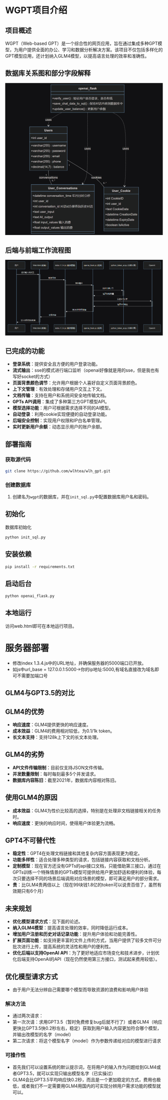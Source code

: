 # WGPT项目介绍

## 项目概述

WGPT（Web-based GPT）是一个综合性的网页应用，旨在通过集成多种GPT模型，为用户提供全面的办公、学习和数据分析解决方案。该项目不仅包括多样化的GPT模型应用，还计划纳入GLM4模型，以提高语言处理的效率和准确性。

## 数据库关系图和部分字段解释

![数据库关系图](./images/数据库关系字段解释.png)

## 后端与前端工作流程图

![前后端工作流程图](./images/关系图.png)

## 已完成的功能

- **登录系统**：提供安全且方便的用户登录功能。
- **流式输出**：sse的模式进行端口监听（openai好像就是用的sse，但是我也有写好socket的方式）
- **页面背景颜色调节**：允许用户根据个人喜好自定义页面背景颜色。
- **上下文管理**：有效处理和存储用户交互上下文。
- **文档传输**：支持在用户和系统间安全地传输文档。
- **GPTs API调用**：集成了多种第三方GPT模型API。
- **模型选择功能**：用户可根据需求选择不同的AI模型。
- **自动登录**：利用cookie实现便捷的自动登录功能。
- **后端安全控制**：实现用户权限和IP白名单管理。
- **实时更新用户余额**：动态显示用户的账户余额。

## 部署指南



### 获取源代码

```sh
git clone https://github.com/wlhtea/wlh_gpt.git
```

### 创建数据库

1. 创建名为`wgpt`的数据库，并在`init_sql.py`中配置数据库用户名和密码。

## 初始化

数据库初始化

```sh
python init_sql.py
```

## 安装依赖

```sh
pip install -r requirements.txt
```

## 启动后台

```sh
python openai_flask.py
```

## 本地运行

访问web.html即可在本地运行项目。

# 服务器部署

- 修改index 1.3.4.js中的URL地址，并确保服务器的5000端口已开放。
- 如js中url_base = 127.0.0.1:5000->你的ip地址:5000,有域名直接改为域名即可不需要加端口号

## GLM4与GPT3.5的对比

## GLM4的优势

- **响应速度**：GLM4提供更快的响应速度。
- **成本效益**：GLM4的费用相对较低，为0.1/1k token。
- **长文本支持**：支持128k上下文的长文本处理。

## GLM4的劣势

- **API文件传输限制**：目前仅支持JSON文件传输。
- **并发数量限制**：每时每刻最多5个并发请求。
- **数据库内容陈旧**：截至2021年，数据库内容相对陈旧。

## 使用GLM4的原因

- **成本效益**：GLM4为性价比较高的选择，特别是在处理非文档链接相关的任务时。
- **响应速度**：更快的响应时间，使得用户体验更为流畅。

## GPT4不可替代性

- **稳定性**：GPT4在处理文档链接和其他复杂内容方面表现更为稳定。
- **功能多样性**：适合处理多种类型的请求，包括链接内容获取和文档分析。
- **定制模型**：现在官方还没有GPTs的api接口文档，只能借助第三接口，通过在GPTs训练一个特殊情景的GPTs模型可提供给用户更加舒适和便利的体验，每次只要选择不同的场景后端调用对应场景的模型，即可满足用户的部分需求。
- **贵**：比GLM4贵两倍以上（现在99块钱1.8亿的token可以说贵百倍了，虽然有效期只有6个月）

## 未来规划
- **优化模型请求方式**：见下面的论述。
- **纳入GLM4模型**：提高语言处理的效率，同时降低运行成本。
- **增加用户注册和历史对话记录功能**：提升用户体验和功能完善性。
- **扩展页面功能**：如支持更丰富的文件上传的方式，当用户提供了较多文件可分批次进行上传，提高系统的灵活性和用户的便利性。
- **优化后端以支持OpenAI API**：为了更好地适应市场变化和技术进步，计划优化后端支持OpenAI的API（现在仍然使用第三方接口，测试起来费用较低）。

## 优化模型请求方式
- 由于用户无法分辨自己需要哪个模型而导致资源的浪费和影响用户体验
### 解决方法
  - 通过两次请求：
  - 第一次次请：求用GPT3.5（暂时免费修复bug后就不行了）或者GLM4（响应更快比GPT3.5快0.2秒左右，稳定）获取到用户输入内容更加符合哪个模型，并输出改模型的名字（model）
  - 第二次请求：将这个模型名字（model）作为参数传递给对应的模型进行请求
### 可操作性
- 首先我们可以设置系统的默认提示词，在将用户的输入作为问题给到GLM4或者GPT3.5，就可以实现只输出模型名字（已实操过）
- GLM4会比GPT3.5平均响应快0.2秒，而且是一个更加稳定的方式，费用也极低，或者我们不一定需要用GLM4用国内的可实现分辨用户需求功能的模型就可以。
